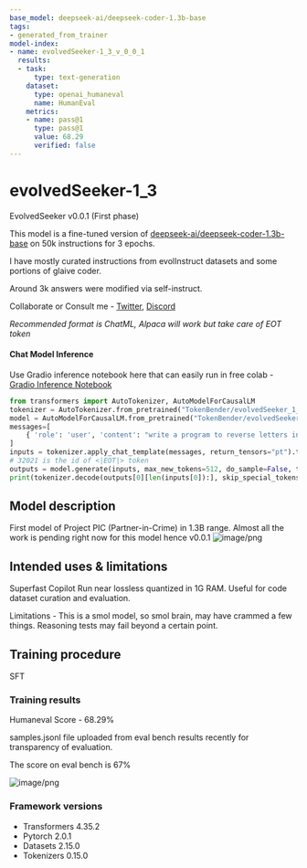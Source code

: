 ```yaml
---
base_model: deepseek-ai/deepseek-coder-1.3b-base
tags:
- generated_from_trainer
model-index:
- name: evolvedSeeker-1_3_v_0_0_1
  results:
  - task:
      type: text-generation
    dataset:
      type: openai_humaneval
      name: HumanEval
    metrics:
    - name: pass@1
      type: pass@1
      value: 68.29
      verified: false
---
```


# evolvedSeeker-1_3
EvolvedSeeker v0.0.1 (First phase)

This model is a fine-tuned version of [deepseek-ai/deepseek-coder-1.3b-base](https://huggingface.co/deepseek-ai/deepseek-coder-1.3b-base) on 50k instructions for 3 epochs.

I have mostly curated instructions from evolInstruct datasets and some portions of glaive coder.

Around 3k answers were modified via self-instruct.

Collaborate or Consult me - [Twitter](https://twitter.com/4evaBehindSOTA), [Discord](https://discord.gg/ftEM63pzs2)

*Recommended format is ChatML, Alpaca will work but take care of EOT token*

#### Chat Model Inference
Use Gradio inference notebook here that can easily run in free colab - [Gradio Inference Notebook](https://huggingface.co/TokenBender/evolvedSeeker_1_3/blob/main/TokenBender_gradio_evolvedSeeker_inference.ipynb)

```python
from transformers import AutoTokenizer, AutoModelForCausalLM
tokenizer = AutoTokenizer.from_pretrained("TokenBender/evolvedSeeker_1_3", trust_remote_code=True)
model = AutoModelForCausalLM.from_pretrained("TokenBender/evolvedSeeker_1_3", trust_remote_code=True).cuda()
messages=[
    { 'role': 'user', 'content': "write a program to reverse letters in each word in a sentence without reversing order of words in the sentence."}
]
inputs = tokenizer.apply_chat_template(messages, return_tensors="pt").to(model.device)
# 32021 is the id of <|EOT|> token
outputs = model.generate(inputs, max_new_tokens=512, do_sample=False, top_k=50, top_p=0.95, num_return_sequences=1, eos_token_id=32021)
print(tokenizer.decode(outputs[0][len(inputs[0]):], skip_special_tokens=True))
```

## Model description

First model of Project PIC (Partner-in-Crime) in 1.3B range.
Almost all the work is pending right now for this model hence v0.0.1
![image/png](https://cdn-uploads.huggingface.co/production/uploads/6398bf222da24ee95b51c8d8/Fl-pRCsC_lvnuoP734hsJ.png)

## Intended uses & limitations

Superfast Copilot
Run near lossless quantized in 1G RAM.
Useful for code dataset curation and evaluation.

Limitations - This is a smol model, so smol brain, may have crammed a few things.
Reasoning tests may fail beyond a certain point.

## Training procedure
SFT

### Training results
Humaneval Score - 68.29%

samples.jsonl file uploaded from eval bench results recently for transparency of evaluation.

The score on eval bench is 67%

![image/png](https://cdn-uploads.huggingface.co/production/uploads/6398bf222da24ee95b51c8d8/AFp6PxZ9ZP_xti4VWjen3.png)

### Framework versions

- Transformers 4.35.2
- Pytorch 2.0.1
- Datasets 2.15.0
- Tokenizers 0.15.0